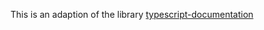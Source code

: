 This is an adaption of the library [typescript-documentation](https://github.com/mucsi96/typescript-documentation)
